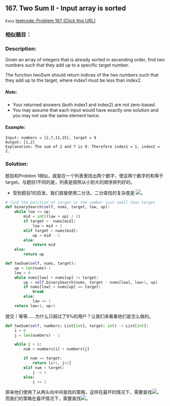 ## 167. Two Sum II - Input array is sorted
`Easy` [leetcode: Problem 167 (Click this URL)](https://leetcode.com/problems/two-sum-ii-input-array-is-sorted/)
### 相似题目：

### Description:
Given an array of integers that is already sorted in ascending order, find two numbers such that they add up to a specific target number.

The function twoSum should return indices of the two numbers such that they add up to the target, where index1 must be less than index2.
##### Note:
+ Your returned answers (both index1 and index2) are not zero-based.
+ You may assume that each input would have exactly one solution and you may not use the same element twice.
#### Example:
```
Input: numbers = [2,7,11,15], target = 9
Output: [1,2]
Explanation: The sum of 2 and 7 is 9. Therefore index1 = 1, index2 = 2.
```
### Solution:
题目和Problem 1相似，就是在一个列表里找出两个数字，使这两个数字的和等于target。与题目1不同的是，列表是按照从小到大的顺序排列好的。<br>

+ 受到题目1的启发，我们直接使用二分法，二分查找的复杂度是 ![](http://latex.codecogs.com/gif.latex?\\o(log_{2}n))。

```Python
# find the position of target or the number just small than target
def binarySearch(self, nums, target, low, up):
    while low <= up:
        mid = int((low + up) / 2)
        if target >  nums[mid]:
            low = mid + 1
        elif target < nums[mid]:
            up = mid - 1
        else:
            return mid
    else:
        return up

def twoSum(self, nums, target):
    up = len(nums)-1
    low = 0 
    while nums[low] + nums[up] != target:
        up = self.binarySearch(nums, target - nums[low], low+1, up)
        if nums[low] + nums[up] == target:
            break
        else:
            low += 1
    return low+1, up+1
```
提交！等等……为什么只超过了9%的用户？让我们来看看他们是怎么做的。
```Python
def twoSum(self, numbers: List[int], target: int) -> List[int]:
    i = 0
    j = len(numbers) - 1

    while j > i:
        num = numbers[i] + numbers[j]

        if num == target:
            return [i+1, j+1]
        elif num > target:
            j -= 1
        else:
            i += 1
```
原来他们使用了从两头向中间查找的策略，这样在最坏的情况下，需要查找![](http://latex.codecogs.com/gif.latex?\\o(\frac{n}{2}))。
而我们的策略在最坏情况下，需要查找![](http://latex.codecogs.com/gif.latex?\\o(\frac{nlog_{2}n}{2}))。

